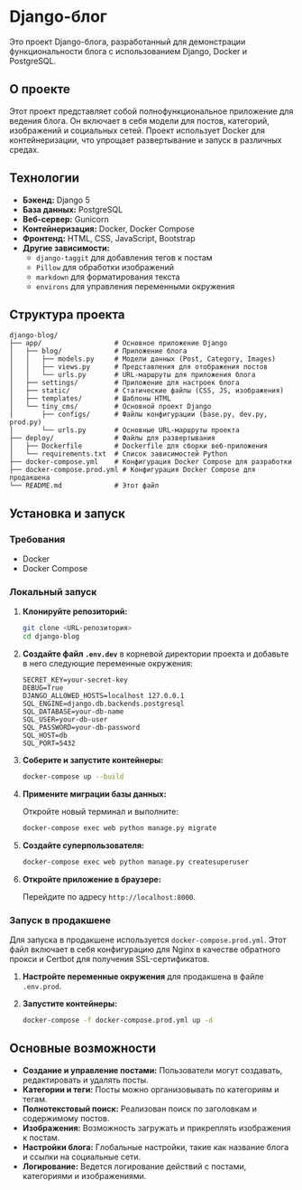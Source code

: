# Django-блог

Это проект Django-блога, разработанный для демонстрации функциональности блога с использованием Django, Docker и PostgreSQL.

## О проекте

Этот проект представляет собой полнофункциональное приложение для ведения блога. Он включает в себя модели для постов, категорий, изображений и социальных сетей. Проект использует Docker для контейнеризации, что упрощает развертывание и запуск в различных средах.

## Технологии

- **Бэкенд:** Django 5
- **База данных:** PostgreSQL
- **Веб-сервер:** Gunicorn
- **Контейнеризация:** Docker, Docker Compose
- **Фронтенд:** HTML, CSS, JavaScript, Bootstrap
- **Другие зависимости:**
  - `django-taggit` для добавления тегов к постам
  - `Pillow` для обработки изображений
  - `markdown` для форматирования текста
  - `environs` для управления переменными окружения

## Структура проекта

```
django-blog/
├── app/                  # Основное приложение Django
│   ├── blog/             # Приложение блога
│   │   ├── models.py     # Модели данных (Post, Category, Images)
│   │   ├── views.py      # Представления для отображения постов
│   │   └── urls.py       # URL-маршруты для приложения блога
│   ├── settings/         # Приложение для настроек блога
│   ├── static/           # Статические файлы (CSS, JS, изображения)
│   ├── templates/        # Шаблоны HTML
│   └── tiny_cms/         # Основной проект Django
│       ├── configs/      # Файлы конфигурации (base.py, dev.py, prod.py)
│       └── urls.py       # Основные URL-маршруты проекта
├── deploy/               # Файлы для развертывания
│   ├── Dockerfile        # Dockerfile для сборки веб-приложения
│   └── requirements.txt  # Список зависимостей Python
├── docker-compose.yml    # Конфигурация Docker Compose для разработки
├── docker-compose.prod.yml # Конфигурация Docker Compose для продакшена
└── README.md             # Этот файл
```

## Установка и запуск

### Требования

- Docker
- Docker Compose

### Локальный запуск

1.  **Клонируйте репозиторий:**

    ```bash
    git clone <URL-репозитория>
    cd django-blog
    ```

2.  **Создайте файл `.env.dev`** в корневой директории проекта и добавьте в него следующие переменные окружения:

    ```env
    SECRET_KEY=your-secret-key
    DEBUG=True
    DJANGO_ALLOWED_HOSTS=localhost 127.0.0.1
    SQL_ENGINE=django.db.backends.postgresql
    SQL_DATABASE=your-db-name
    SQL_USER=your-db-user
    SQL_PASSWORD=your-db-password
    SQL_HOST=db
    SQL_PORT=5432
    ```

3.  **Соберите и запустите контейнеры:**

    ```bash
    docker-compose up --build
    ```

4.  **Примените миграции базы данных:**

    Откройте новый терминал и выполните:

    ```bash
    docker-compose exec web python manage.py migrate
    ```

5.  **Создайте суперпользователя:**

    ```bash
    docker-compose exec web python manage.py createsuperuser
    ```

6.  **Откройте приложение в браузере:**

    Перейдите по адресу `http://localhost:8000`.

### Запуск в продакшене

Для запуска в продакшене используется `docker-compose.prod.yml`. Этот файл включает в себя конфигурацию для Nginx в качестве обратного прокси и Certbot для получения SSL-сертификатов.

1.  **Настройте переменные окружения** для продакшена в файле `.env.prod`.

2.  **Запустите контейнеры:**

    ```bash
    docker-compose -f docker-compose.prod.yml up -d
    ```

## Основные возможности

- **Создание и управление постами:** Пользователи могут создавать, редактировать и удалять посты.
- **Категории и теги:** Посты можно организовывать по категориям и тегам.
- **Полнотекстовый поиск:** Реализован поиск по заголовкам и содержимому постов.
- **Изображения:** Возможность загружать и прикреплять изображения к постам.
- **Настройки блога:** Глобальные настройки, такие как название блога и ссылки на социальные сети.
- **Логирование:** Ведется логирование действий с постами, категориями и изображениями.

